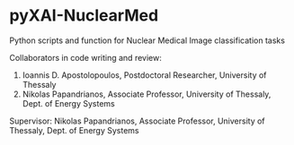 # pyXAI-NuclearMed

Python scripts and function for Nuclear Medical Image classification tasks

Collaborators in code writing and review:
1. Ioannis D. Apostolopoulos, Postdoctoral Researcher, University of Thessaly
2. Nikolas Papandrianos, Associate Professor, University of Thessaly, Dept. of Energy Systems

Supervisor:
Nikolas Papandrianos, Associate Professor, University of Thessaly, Dept. of Energy Systems
